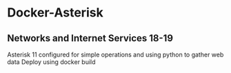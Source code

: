 # Docker-Asterisk

## Networks and Internet Services 18-19

Asterisk 11 configured for simple operations and using python to gather web
data
Deploy using docker build

